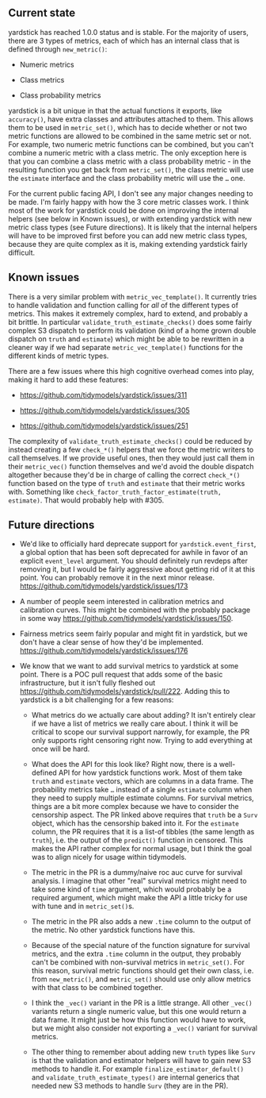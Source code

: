 ## Current state

yardstick has reached 1.0.0 status and is stable.
For the majority of users, there are 3 types of metrics, each of which has an internal class that is defined through `new_metric()`:

-   Numeric metrics

-   Class metrics

-   Class probability metrics

yardstick is a bit unique in that the actual functions it exports, like `accuracy()`, have extra classes and attributes attached to them.
This allows them to be used in `metric_set()`, which has to decide whether or not two metric functions are allowed to be combined in the same metric set or not.
For example, two numeric metric functions can be combined, but you can't combine a numeric metric with a class metric.
The only exception here is that you can combine a class metric with a class probability metric - in the resulting function you get back from `metric_set()`, the class metric will use the `estimate` interface and the class probability metric will use the `…` one.

For the current public facing API, I don't see any major changes needing to be made.
I'm fairly happy with how the 3 core metric classes work.
I think most of the work for yardstick could be done on improving the internal helpers (see below in Known issues), or with extending yardstick with new metric class types (see Future directions).
It is likely that the internal helpers will have to be improved first before you can add new metric class types, because they are quite complex as it is, making extending yardstick fairly difficult.

## Known issues

There is a very similar problem with `metric_vec_template()`.
It currently tries to handle validation and function calling for *all* of the different types of metrics.
This makes it extremely complex, hard to extend, and probably a bit brittle.
In particular `validate_truth_estimate_checks()` does some fairly complex S3 dispatch to perform its validation (kind of a home grown double dispatch on `truth` and `estimate`) which might be able to be rewritten in a cleaner way if we had separate `metric_vec_template()` functions for the different kinds of metric types.

There are a few issues where this high cognitive overhead comes into play, making it hard to add these features:

-   <https://github.com/tidymodels/yardstick/issues/311>

-   <https://github.com/tidymodels/yardstick/issues/305>

-   <https://github.com/tidymodels/yardstick/issues/251>

The complexity of `validate_truth_estimate_checks()` could be reduced by instead creating a few `check_*()` helpers that we force the metric writers to call themselves.
If we provide useful ones, then they would just call them in their `metric_vec()` function themselves and we'd avoid the double dispatch altogether because they'd be in charge of calling the correct `check_*()` function based on the type of `truth` and `estimate` that their metric works with.
Something like `check_factor_truth_factor_estimate(truth, estimate)`.
That would probably help with #305.

## Future directions

-   We'd like to officially hard deprecate support for `yardstick.event_first`, a global option that has been soft deprecated for awhile in favor of an explicit `event_level` argument.
    You should definitely run revdeps after removing it, but I would be fairly aggressive about getting rid of it at this point.
    You can probably remove it in the next minor release.
    <https://github.com/tidymodels/yardstick/issues/173>

-   A number of people seem interested in calibration metrics and calibration curves.
    This might be combined with the probably package in some way <https://github.com/tidymodels/yardstick/issues/150>.

-   Fairness metrics seem fairly popular and might fit in yardstick, but we don't have a clear sense of how they'd be implemented.
    <https://github.com/tidymodels/yardstick/issues/176>

-   We know that we want to add survival metrics to yardstick at some point.
    There is a POC pull request that adds some of the basic infrastructure, but it isn't fully fleshed out <https://github.com/tidymodels/yardstick/pull/222>.
    Adding this to yardstick is a bit challenging for a few reasons:

    -   What metrics do we actually care about adding?
        It isn't entirely clear if we have a list of metrics we really care about.
        I think it will be critical to scope our survival support narrowly, for example, the PR only supports right censoring right now.
        Trying to add everything at once will be hard.

    -   What does the API for this look like?
        Right now, there is a well-defined API for how yardstick functions work.
        Most of them take `truth` and `estimate` vectors, which are columns in a data frame.
        The probability metrics take `…` instead of a single `estimate` column when they need to supply multiple estimate columns.
        For survival metrics, things are a bit more complex because we have to consider the censorship aspect.
        The PR linked above requires that `truth` be a `Surv` object, which has the censorship baked into it.
        For the `estimate` column, the PR requires that it is a list-of tibbles (the same length as `truth`), i.e. the output of the `predict()` function in censored.
        This makes the API rather complex for normal usage, but I think the goal was to align nicely for usage within tidymodels.

    -   The metric in the PR is a dummy/naive roc auc curve for survival analysis.
        I imagine that other "real" survival metrics might need to take some kind of `time` argument, which would probably be a required argument, which might make the API a little tricky for use with tune and in `metric_set()`s.

    -   The metric in the PR also adds a new `.time` column to the output of the metric.
        No other yardstick functions have this.

    -   Because of the special nature of the function signature for survival metrics, and the extra `.time` column in the output, they probably can't be combined with non-survival metrics in `metric_set()`.
        For this reason, survival metric functions should get their own class, i.e. from `new_metric()`, and `metric_set()` should use only allow metrics with that class to be combined together.

    -   I think the `_vec()` variant in the PR is a little strange.
        All other `_vec()` variants return a single numeric value, but this one would return a data frame.
        It might just be how this function would have to work, but we might also consider not exporting a `_vec()` variant for survival metrics.

    -   The other thing to remember about adding new `truth` types like `Surv` is that the validation and estimator helpers will have to gain new S3 methods to handle it.
        For example `finalize_estimator_default()` and `validate_truth_estimate_types()` are internal generics that needed new S3 methods to handle `Surv` (they are in the PR).
